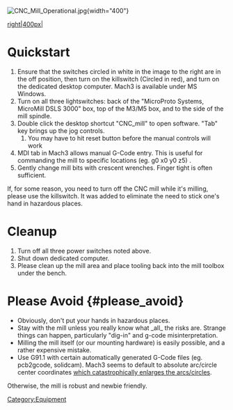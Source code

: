 ![](CNC_Mill_Operational.jpg "CNC_Mill_Operational.jpg"){width="400"}

[right\|400px\|](image:CNC_Mill.jpg)

# Quickstart

1.  Ensure that the switches circled in white in the image to the right
    are in the off position, then turn on the killswitch (Circled in
    red), and turn on the dedicated desktop computer. Mach3 is available
    under MS Windows.
2.  Turn on all three lightswitches: back of the "MicroProto Systems,
    MicroMill DSLS 3000" box, top of the M3/M5 box, and to the side of
    the mill spindle.
3.  Double click the desktop shortcut "CNC_mill" to open software. "Tab"
    key brings up the jog controls.
    1.  You may have to hit reset button before the manual controls will
        work
4.  MDI tab in Mach3 allows manual G-Code entry. This is useful for
    commanding the mill to specific locations (eg. g0 x0 y0 z5) .
5.  Gently change mill bits with crescent wrenches. Finger tight is
    often sufficient.

If, for some reason, you need to turn off the CNC mill while it's
milling, please use the killswitch. It was added to eliminate the need
to stick one's hand in hazardous places.

# Cleanup

1.  Turn off all three power switches noted above.
2.  Shut down dedicated computer.
3.  Please clean up the mill area and place tooling back into the mill
    toolbox under the bench.

# Please Avoid {#please_avoid}

-   Obviously, don't put your hands in hazardous places.
-   Stay with the mill unless you really know what \_all\_ the risks
    are. Strange things can happen, particularly "dig-in" and g-code
    misinterpretation.
-   Milling the mill itself (or our mounting hardware) is easily
    possible, and a rather expensive mistake.
-   Use G91.1 with certain automatically generated G-Code files (eg.
    pcb2gcode, solidcam). Mach3 seems to default to absolute arc/circle
    center coordinates [which catastrophically enlarges the
    arcs/circles](http://www.cnccookbook.com/CCCNCGCodeArcsG02G03.htm).

Otherwise, the mill is robust and newbie friendly.

[Category:Equipment](Category:Equipment)
